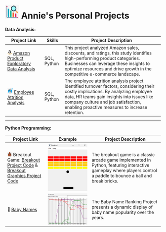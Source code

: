 
# <img src="https://github.com/anniecnchang/annie-personal-projects/blob/main/data-analysis/port.png" alt="Alt text" width="45" height="45"> Annie's Personal Projects

**Data Analysis:**

| Project Link | Skills | Project Description | 
|---|---|---|
| <img src="https://github.com/anniecnchang/annie-personal-projects/blob/main/data-analysis/amazon.png" alt="Alt text" width="15" height="15"> [Amazon Product Exploratory Data Analysis](https://github.com/anniecnchang/annie-personal-projects/blob/main/data-analysis/Amazon%20Products%20Exploratory%20Data%20Analysis.ipynb) | SQL, Python | This project analyzed Amazon sales, discounts, and ratings, this study identifies high-performing product categories. Businesses can leverage these insights to optimize resources and drive growth in the competitive e-commerce landscape.
| <img src="https://github.com/anniecnchang/annie-personal-projects/blob/main/data-analysis/employee.png" alt="Alt text" width="18" height="18"> [Employee Attrition Analysis](https://github.com/anniecnchang/annie-personal-projects/blob/main/data-analysis/Employee%20Attrition%20Analysis.ipynb) | SQL, Python | The employee attrition analysis project identified turnover factors, considering their costly implications. By analyzing employee data, HR teams gain insights into issues like company culture and job satisfaction, enabling proactive measures to increase retention. |

---

**Python Programming:**

| Project Link | Example | Project Description | 
|---|---|---|
| <img src="https://github.com/anniecnchang/annie-personal-projects/blob/main/data-analysis/bricks.png" alt="Alt text" width="15" height="15"> Breakout Game: [Breakout Project Code](https://github.com/anniecnchang/annie-personal-projects/blob/main/python-programming/breakout.py) & [Breakout Graphics Project Code](https://github.com/anniecnchang/annie-personal-projects/blob/main/python-programming/breakoutgraphics.py) | ![Image Alt Text](https://github.com/anniecnchang/annie-personal-projects/blob/main/python-programming/breakoutpic.png) | The breakout game is a classic arcade game implemented in Python, featuring interactive gameplay where players control a paddle to bounce a ball and break bricks.
| 👩 [Baby Names](https://github.com/anniecnchang/annie-personal-projects/blob/main/python-programming/babygraphics.py) | ![Image Alt Text](https://github.com/anniecnchang/annie-personal-projects/blob/main/python-programming/babynamespic.png) | The Baby Name Ranking Project presents a dynamic display of baby name popularity over the years. |

